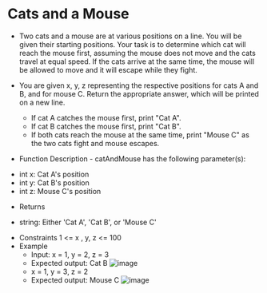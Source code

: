 # Cats and a Mouse
 - Two cats and a mouse are at various positions on a line. You will be given their starting positions. Your task is to determine which cat will reach the mouse first, assuming the mouse does not move and the cats travel at equal speed. If the cats arrive at the same time, the mouse will be allowed to move and it will escape while they fight.

 - You are given x, y, z representing the respective positions for cats A and B, and for mouse C. Return the appropriate answer, which will be printed on a new line.
    + If cat A catches the mouse first, print "Cat A".
    + If cat B catches the mouse first, print "Cat B".
    + If both cats reach the mouse at the same time, print "Mouse C" as the two cats fight and mouse escapes.

- Function Description - catAndMouse has the following parameter(s):
+ int x: Cat A's position
+ int y: Cat B's position
+ int z: Mouse C's position
- Returns
+ string: Either 'Cat A', 'Cat B', or 'Mouse C'
- Constraints
1 <= x , y, z <= 100
- Example
  + Input: x = 1, y = 2, z = 3
  + Expected output: Cat B
  ![image](https://user-images.githubusercontent.com/80802239/195395488-88eb1e0a-3c86-4bdf-93c0-b0e3a3cf710c.png)
  + x = 1, y = 3, z = 2
  + Expected output: Mouse C
  ![image](https://user-images.githubusercontent.com/80802239/195395643-cc0946b0-dda7-4477-a1b3-c294d0d8be84.png)

